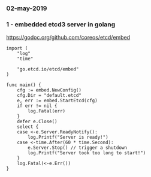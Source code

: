 ### 02-may-2019


### 1 - embedded etcd3 server in golang

https://godoc.org/github.com/coreos/etcd/embed

```golang
import (
	"log"
	"time"

	"go.etcd.io/etcd/embed"
)

func main() {
	cfg := embed.NewConfig()
	cfg.Dir = "default.etcd"
	e, err := embed.StartEtcd(cfg)
	if err != nil {
		log.Fatal(err)
	}
	defer e.Close()
	select {
	case <-e.Server.ReadyNotify():
		log.Printf("Server is ready!")
	case <-time.After(60 * time.Second):
		e.Server.Stop() // trigger a shutdown
		log.Printf("Server took too long to start!")
	}
	log.Fatal(<-e.Err())
}
```
